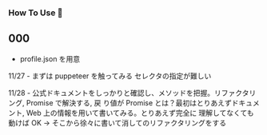 ### How To Use 🤯

## 000

- profile.json を用意

11/27 - まずは puppeteer を触ってみる セレクタの指定が難しい

11/28 - 公式ドキュメントをしっかりと確認し、メソッドを把握。リファクタリング, Promise で解決する, 戻
り値が Promise とは？最初はとりあえずドキュメント, Web 上の情報を用いて書いてみる。とりあえず完全に
理解してなくても動けば OK -> そこから徐々に書いて消してのリファクタリングをする
